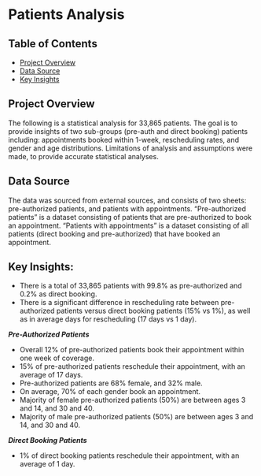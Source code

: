 # Patients Analysis

 ## Table of Contents
- [Project Overview](#projectoverview)
- [Data Source](#datasource)
- [Key Insights](#keyinsights)

## Project Overview
The following is a statistical analysis for 33,865 patients. The goal is to provide insights of two sub-groups (pre-auth and direct booking) patients including: appointments booked within 1-week, rescheduling rates, and gender and age distributions. Limitations of analysis and assumptions were made, to provide accurate statistical analyses.

## Data Source
The data was sourced from external sources, and consists of two sheets: pre-authorized patients, and patients with appointments. “Pre-authorized patients” is a dataset consisting of patients that are pre-authorized to book an appointment. “Patients with appointments” is a dataset consisting of all patients (direct booking and pre-authorized) that have booked an appointment. 

## Key Insights:

- There is a total of 33,865 patients with 99.8% as pre-authorized and 0.2% as direct booking. <br>
- There is a significant difference in rescheduling rate between pre-authorized patients versus direct booking patients (15% vs 1%), as well as in average days for rescheduling (17 days vs 1 day). <br>

***Pre-Authorized Patients*** <br>
- Overall 12% of pre-authorized patients book their appointment within one week of coverage. <br>
- 15% of pre-authorized patients reschedule their appointment, with an average of 17 days. <br>
- Pre-authorized patients are 68% female, and 32% male. <br>
- On average, 70% of each gender book an appointment. <br>
- Majority of female pre-authorized patients (50%) are between ages 3 and 14, and 30 and 40. <br>
- Majority of male pre-authorized patients (50%) are between ages 3 and 14, and 30 and 40. <br>

***Direct Booking Patients*** <br>
- 1% of direct booking patients reschedule their appointment, with an average of 1 day. <br>





